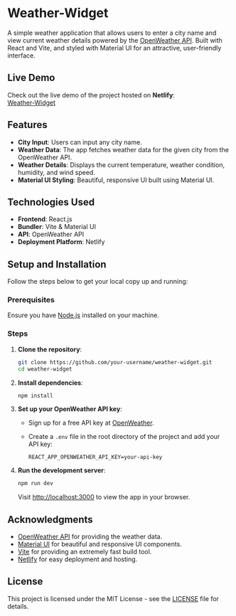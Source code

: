 # Weather-Widget

A simple weather application that allows users to enter a city name and view current weather details powered by the [OpenWeather API](https://openweathermap.org/). Built with React and Vite, and styled with Material UI for an attractive, user-friendly interface.

## Live Demo

Check out the live demo of the project hosted on **Netlify**:  
[Weather-Widget](https://fanciful-moonbeam-d2767e.netlify.app/)

## Features

- **City Input**: Users can input any city name.
- **Weather Data**: The app fetches weather data for the given city from the OpenWeather API.
- **Weather Details**: Displays the current temperature, weather condition, humidity, and wind speed.
- **Material UI Styling**: Beautiful, responsive UI built using Material UI.

## Technologies Used

- **Frontend**: React.js
- **Bundler**: Vite & Material UI
- **API**: OpenWeather API
- **Deployment Platform**: Netlify

## Setup and Installation

Follow the steps below to get your local copy up and running:

### Prerequisites

Ensure you have [Node.js](https://nodejs.org/en/) installed on your machine.

### Steps

1. **Clone the repository**:

   ```bash
   git clone https://github.com/your-username/weather-widget.git
   cd weather-widget
   ```

2. **Install dependencies**:

   ```bash
   npm install
   ```

3. **Set up your OpenWeather API key**:
   - Sign up for a free API key at [OpenWeather](https://openweathermap.org/api).
   - Create a `.env` file in the root directory of the project and add your API key:

     ```plaintext
     REACT_APP_OPENWEATHER_API_KEY=your-api-key
     ```

4. **Run the development server**:

   ```bash
   npm run dev
   ```

   Visit [http://localhost:3000](http://localhost:3000) to view the app in your browser.


## Acknowledgments

- [OpenWeather API](https://openweathermap.org/api) for providing the weather data.
- [Material UI](https://mui.com/) for beautiful and responsive UI components.
- [Vite](https://vitejs.dev/) for providing an extremely fast build tool.
- [Netlify](https://netlify.com) for easy deployment and hosting.

## License

This project is licensed under the MIT License - see the [LICENSE](LICENSE) file for details.
